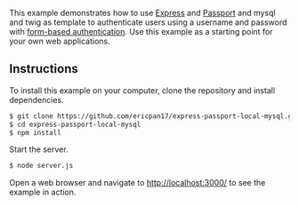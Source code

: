 This example demonstrates how to use [Express](http://expressjs.com/) and
[Passport](http://passportjs.org/) and mysql and twig as template to authenticate users using a username and
password with [form-based authentication](https://en.wikipedia.org/wiki/HTTP%2BHTML_form-based_authentication).
Use this example as a starting point for your own web applications.

## Instructions

To install this example on your computer, clone the repository and install
dependencies.

```bash
$ git clone https://github.com/ericpan17/express-passport-local-mysql.git
$ cd express-passport-local-mysql
$ npm install
```

Start the server.

```bash
$ node server.js
```

Open a web browser and navigate to [http://localhost:3000/](http://127.0.0.1:3000/)
to see the example in action. 
